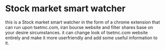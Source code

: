 # Stock market smart watcher
this is a Stock market smart watcher in the form of a chrome extension that can run upon tsetmc.com, iran bourse website and filter shares base on your desire sircumstances.
it can change look of tsetmc.com website entirely and make it more userfriendly and add some useful information to it.
